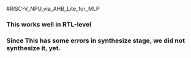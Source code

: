 #RISC-V_NPU_via_AHB_Lite_for_MLP
### This works well in RTL-level
### Since This has some errors in synthesize stage, we did not synthesize it, yet.

